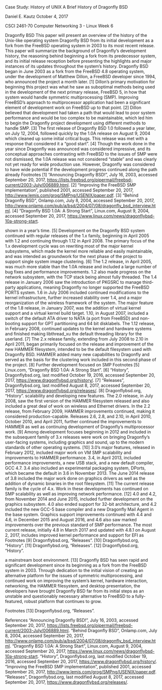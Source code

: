 
Case Study: History of UNIX
A Brief History of Dragonfly BSD

Daniel E. Kautz
October 4, 2017

CSCI 2461-70
Computer Networking 3 - Linux
Week 6

Dragonfly BSD
This paper will present an overview of the history of the Unix-like operating system Dragonfly BSD from its initial development as a fork from the FreeBSD operating system in 2003 to its most recent release. This paper will summarize the background of Dragonfly’s development history, the reasoning behind beginning a fork from its predecessor system, and its initial release reception before presenting the highlights and major instances of its updates throughout the system’s history.
Dragonfly BSD began in June 2003 as a fork from the FreeBSD 4.8 operating system, under the development of Matthew Dillon, a FreeBSD developer since 1994, who announced the project a month later. [1] Dillon’s primary motivation for beginning this project was what he saw as suboptimal methods being used in the development of the next primary release, FreeBSD 5, in how that system would handle symmetric multiprocessing (SMP). Improving FreeBSD’s approach to multiprocessor application had been a significant element of development work on FreeBSD up to that point. [2] Dillon believed that development had taken a path that would lead to poor system performance and would be too complex to be maintainable, which led him to begin the Dragonfly project development using different methods to handle SMP. [3] The first release of Dragonfly BSD 1.0 followed a year later, on July 12, 2004, followed quickly by the 1.0A release on August 9, 2004 which cleaned up some initial critical bugs. This release was met with a response that considered it a “good start”. [4] Though the work done in the year since Dragonfly was announced was considered impressive, and its conceptual approaches contrasting with FreeBSD to the issues of SMP were not dismissed, the 1.0A release was not considered “stable” and was clearly not yet ready for wide production use. However, Dragonfly was considered to have wide potential if the development progress continued along the path already 
Footnotes
[1] “Announcing Dragonfly BSD!”, July 16, 2003, accessed September 20, 2017, https://lists.freebsd.org/pipermail/freebsd-current/2003-July/006889.html. 
[2] “Improving the FreeBSD SMP implementation”, published 2001, accessed September 20, 2017, http://www.lemis.com/grog/SMPng/USENIX/paper.pdf. 
[3] “Behind Dragonfly BSD”, Onlamp.com, July 8, 2004, accessed September 20, 2017, http://www.onlamp.com/pub/a/bsd/2004/07/08/dragonfly_bsd_interview.html. 
[4] “Dragonfly BSD 1.0A: A Strong Start”, Linux.com, August 9, 2004, accessed September 20, 2017, https://www.linux.com/news/dragonflybsd-10a-strong-start. 

shown in a year’s time. [5]
Development on the Dragonfly BSD system continued with regular releases of the 1.x family, beginning in April 2005 with 1.2 and continuing through 1.12 in April 2008. The primary focus of the 1.x development cycle was on rewriting most of the major kernel subsystems, which made the kernel more reliable and easily maintainable, and was intended as groundwork for the next phase of the project to support single system image clustering. [6] The 1.2 release, in April 2005, was much more stable than the 1.0A release and included a large number of bug fixes and performance improvements. 1.2 also made progress on the network subsystem, with the TCP stack being almost fully threaded. The 1.4 release in January 2006 saw the introduction of PKGSRC to manage third-party applications, meaning Dragonfly no longer supported the FreeBSD PORTS system. 1.6 in July 2006 included continued modifications to the kernel infrastructure, further increased stability over 1.4, and a major reorganization of the wireless framework of the system. The major feature of the 1.8 release, in January 2007, was the addition of virtual kernel support and a virtual kernel build target. 1.10, in August 2007, included a switch of the default ATA driver to NATA (a port from FreeBSD) and non-booting support for GPT partitioning and 64 bit disklabels. The 1.12 release, in February 2008, continued updates to the kernel and hardware systems and finished making libthread_xu the default threading library for the userland. [7]
The 2.x release family, extending from July 2008 to 2.10 in April 2011, began primarily focused on the release and improvement of the new HAMMER filesystem, intended to be the default filesystem used with Dragonfly BSD. HAMMER added many new capabilities to Dragonfly and served as the basis for the clustering work included in this second phase of the project. [8] Further development focused on SMP
Footnotes
[5] Linux.com, “Dragonfly BSD 1.0A: A Strong Start”.
[6] “History”, Dragonflybsd.org, last modified October 19, 2016, accessed September 20, 2017, https://www.dragonflybsd.org/history/. 
[7] “Releases”, Dragonflybsd.org, last modified August 8, 2017, accessed September 20, 2017, https://www.dragonflybsd.org/releases/. 
[8] Dragonflybsd.org, “History”.
scalability and developing new features. The 2.0 release, in July 2008, saw the first version of the HAMMER filesystem released and also included a great deal of work on wireless and Ethernet drivers. In the 2.2 release, from February 2009, HAMMER improvements continued, making it considered production-capable. Releases 2.6, 2.8, and 2.10, in April 2010, October 2010, and April 2011, further continued the improvements to HAMMER as well as continuing development of Dragonfly’s multiprocessor work. [9]
Among development focuses beginning in 2012 and included in the subsequent family of 3.x releases were work on bringing Dragonfly’s user-facing systems, including graphics and sound, up to the modern standards of other operating systems. [10] 3.0’s major features, released in February 2012, included major work on VM SMP scalability and improvements to HAMMER performance. 3.4, in April 2013, included performance improvements, a new USB stack, and a new default compiler, GCC 4.7. 3.4 also included an experimental packaging system, DPorts, which became the default in 3.6 in November 2013. The June 2014 release of 3.8 included the major work done on graphics drivers as well as the addition of dynamic binaries in the root filesystem. [11]
The current release family is the cycle of 4.x. Work in these developments has continued on SMP scalability as well as improving network performance. [12] 4.0 and 4.2, from November 2014 and June 2015, included further development on the graphics subsystem. 4.0 also ended support for 32-bit architecture, and 4.2 included the new GCC-5 base compiler and a new Dragonfly Mail Agent in the base system. Graphics support improvements continued with 4.4 and 4.6, in December 2015 and August 2016, and 4.6 also saw marked improvements over the previous standard of SMP performance. The most current release, initially 4.8 in March 2017 and updated with 4.8.1 on August 2, 2017, includes improved kernel performance and support for EFI as 
Footnotes
[9] Dragonflybsd.org, “Releases”.
[10] Dragonflybsd.org, “History”.
[11] Dragonflybsd.org, “Releases”.
[12] Dragonflybsd.org, “History”.

a mainstream boot environment. [13]
Dragonfly BSD has seen rapid and significant development since its beginning as a fork from the FreeBSD system in 2003. Through dedication to the initial vision of creating an alternative platform for the issues of symmetric multiprocessing, and continued work on improving the system’s kernel, hardware interaction, networking, the HAMMER filesystem, and desktop presentation, the developers have brought Dragonfly BSD far from its initial steps as an unstable and questionably necessary alternative to FreeBSD to a fully-featured, robust platform that continues to grow.












Footnotes
[13] Dragonflybsd.org, “Releases”.

References
“Announcing Dragonfly BSD!”, July 16, 2003, accessed September 20, 2017, https://lists.freebsd.org/pipermail/freebsd-current/2003-July/006889.html.
“Behind Dragonfly BSD”, Onlamp.com, July 8, 2004, accessed September 20, 2017, http://www.onlamp.com/pub/a/bsd/2004/07/08/dragonfly_bsd_interview.html. 
“Dragonfly BSD 1.0A: A Strong Start”, Linux.com, August 9, 2004, accessed September 20, 2017, https://www.linux.com/news/dragonflybsd-10a-strong-start. 
“History”, Dragonflybsd.org, last modified October 19, 2016, accessed September 20, 2017, https://www.dragonflybsd.org/history/. 
“Improving the FreeBSD SMP implementation”, published 2001, accessed September 20, 2017, http://www.lemis.com/grog/SMPng/USENIX/paper.pdf.
“Releases”, Dragonflybsd.org, last modified August 8, 2017, accessed September 20, 2017, https://www.dragonflybsd.org/releases/. 


